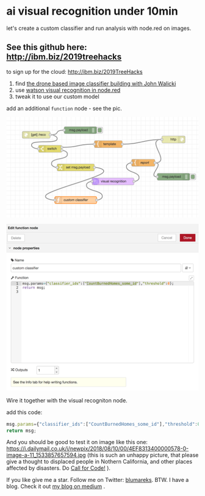 # ai visual recognition under 10min
let's create a custom classifier and run analysis with node.red on images.

## See this github here: http://ibm.biz/2019treehacks 
to sign up for the cloud: http://ibm.biz/2019TreeHacks

1. find [the drone based image classifier building with John Walicki](https://github.com/IBM/drones-iot-visual-recognition)
2. use [watson visual recognition in node.red](https://github.com/watson-developer-cloud/node-red-labs/tree/master/basic_examples/visual_recognition)
3. tweak it to use our custom model

add an additional `function` node - see the pic. 

![added-node](images/added-node.png)

![added-function](images/node-function.png)

Wire it together with the visual recogniton node.

add this code:

```js
msg.params={"classifier_ids":["CountBurnedHomes_some_id"],"threshold":0};
return msg;
```

And you should be good to test it on image like this one: https://i.dailymail.co.uk/i/newpix/2018/08/10/00/4EF8313400000578-0-image-a-11_1533857657594.jpg (this is such an unhappy picture, that please give a thought to displaced people in Nothern California, and other places affected by disasters. Do [Call for Code!](http://callforcode.org/) ).

If you like give me a star. Follow me on Twitter: [blumareks](http://twitter.com/blumareks).
BTW. I have a blog. Check it out [my blog on medium](https://medium.com/@blumareks) .
